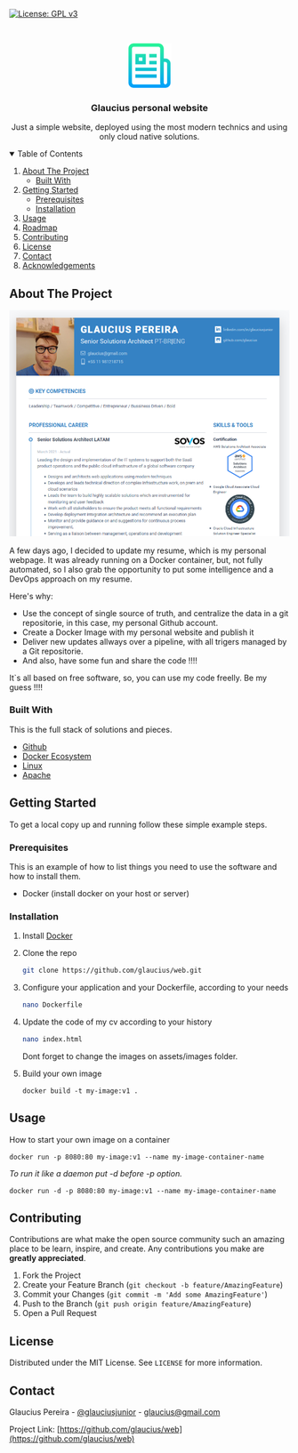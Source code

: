 <!--
*** Thanks for checking out the Best-README-Template. If you have a suggestion
*** that would make this better, please fork the repo and create a pull request
*** or simply open an issue with the tag "enhancement".
*** Thanks again! Now go create something AMAZING! :D
-->



<!-- PROJECT SHIELDS -->
<!--
*** I'm using markdown "reference style" links for readability.
*** Reference links are enclosed in brackets [ ] instead of parentheses ( ).
*** See the bottom of this document for the declaration of the reference variables
*** for contributors-url, forks-url, etc. This is an optional, concise syntax you may use.
*** https://www.markdownguide.org/basic-syntax/#reference-style-links
-->
[![License: GPL v3](https://img.shields.io/badge/License-GPLv3-blue.svg)](https://www.gnu.org/licenses/gpl-3.0)



<!-- PROJECT LOGO -->
<br />
<p align="center">
  <a href="https://github.com/othneildrew/Best-README-Template">
    <img src="images/logo.png" alt="Logo" width="80" height="80">
  </a>

  <h3 align="center">Glaucius personal website</h3>

  <p align="center">
    Just a simple website, deployed using the most modern technics and using only cloud native solutions. 

  </p>
</p>



<!-- TABLE OF CONTENTS -->
<details open="open">
  <summary>Table of Contents</summary>
  <ol>
    <li>
      <a href="#about-the-project">About The Project</a>
      <ul>
        <li><a href="#built-with">Built With</a></li>
      </ul>
    </li>
    <li>
      <a href="#getting-started">Getting Started</a>
      <ul>
        <li><a href="#prerequisites">Prerequisites</a></li>
        <li><a href="#installation">Installation</a></li>
      </ul>
    </li>
    <li><a href="#usage">Usage</a></li>
    <li><a href="#roadmap">Roadmap</a></li>
    <li><a href="#contributing">Contributing</a></li>
    <li><a href="#license">License</a></li>
    <li><a href="#contact">Contact</a></li>
    <li><a href="#acknowledgements">Acknowledgements</a></li>
  </ol>
</details>



<!-- ABOUT THE PROJECT -->
## About The Project

[![Product Name Screen Shot][product-screenshot]](https://example.com)

A few days ago, I decided to update my resume, which is my personal webpage. It was already running on a Docker container, but, not fully automated, so I also grab the opportunity to put some intelligence and a DevOps approach on my resume. 

Here's why:
* Use the concept of single source of truth, and centralize the data in a git repositorie, in this case, my personal Github account.
* Create a Docker Image with my personal website and publish it
* Deliver new updates allways over a pipeline, with all trigers managed by a Git repositorie.
* And also, have some fun and share the code !!!!

It`s all based on free software, so, you can use my code freelly. Be my guess !!!!


### Built With

This is the full stack of solutions and pieces.
* [Github](https://github.com)
* [Docker Ecosystem](https://docker.com)
* [Linux](https://kernel.org)
* [Apache](https://apache.org)




<!-- GETTING STARTED -->
## Getting Started

To get a local copy up and running follow these simple example steps.

### Prerequisites

This is an example of how to list things you need to use the software and how to install them.
* Docker (install docker on your host or server)

### Installation

1. Install [Docker](https://docs.docker.com/get-docker/)
2. Clone the repo
   ```sh
   git clone https://github.com/glaucius/web.git
   ```
3. Configure your application and your Dockerfile, according to your needs
   ```sh
   nano Dockerfile
   ```
3. Update the code of my cv according to your history
   ```sh
   nano index.html
   ```
   Dont forget to change the images on assets/images folder.

4. Build your own image
   ```JS
   docker build -t my-image:v1 .
   ```



<!-- USAGE EXAMPLES -->
## Usage

How to start your own image on a container
   ```JS
   docker run -p 8080:80 my-image:v1 --name my-image-container-name
   ```

_To run it like a daemon put -d before -p option._

   ```JS
   docker run -d -p 8080:80 my-image:v1 --name my-image-container-name
   ```




<!-- CONTRIBUTING -->
## Contributing

Contributions are what make the open source community such an amazing place to be learn, inspire, and create. Any contributions you make are **greatly appreciated**.

1. Fork the Project
2. Create your Feature Branch (`git checkout -b feature/AmazingFeature`)
3. Commit your Changes (`git commit -m 'Add some AmazingFeature'`)
4. Push to the Branch (`git push origin feature/AmazingFeature`)
5. Open a Pull Request



<!-- LICENSE -->
## License

Distributed under the MIT License. See `LICENSE` for more information.



<!-- CONTACT -->
## Contact

Glaucius Pereira - [@glauciusjunior](https://twitter.com/glauciusjunior) - glaucius@gmail.com

Project Link: [https://github.com/glaucius/web](https://github.com/glaucius/web)








<!-- MARKDOWN LINKS & IMAGES -->
<!-- https://www.markdownguide.org/basic-syntax/#reference-style-links -->
[contributors-shield]: https://img.shields.io/github/contributors/othneildrew/Best-README-Template.svg?style=for-the-badge
[contributors-url]: https://github.com/othneildrew/Best-README-Template/graphs/contributors
[forks-shield]: https://img.shields.io/github/forks/othneildrew/Best-README-Template.svg?style=for-the-badge
[forks-url]: https://github.com/othneildrew/Best-README-Template/network/members
[stars-shield]: https://img.shields.io/github/stars/othneildrew/Best-README-Template.svg?style=for-the-badge
[stars-url]: https://github.com/othneildrew/Best-README-Template/stargazers
[issues-shield]: https://img.shields.io/github/issues/othneildrew/Best-README-Template.svg?style=for-the-badge
[issues-url]: https://github.com/othneildrew/Best-README-Template/issues
[license-shield]: https://img.shields.io/github/license/othneildrew/Best-README-Template.svg?style=for-the-badge
[license-url]: https://github.com/othneildrew/Best-README-Template/blob/master/LICENSE.txt
[linkedin-shield]: https://img.shields.io/badge/-LinkedIn-black.svg?style=for-the-badge&logo=linkedin&colorB=555
[linkedin-url]: https://linkedin.com/in/othneildrew
[product-screenshot]: images/screenshot.png
